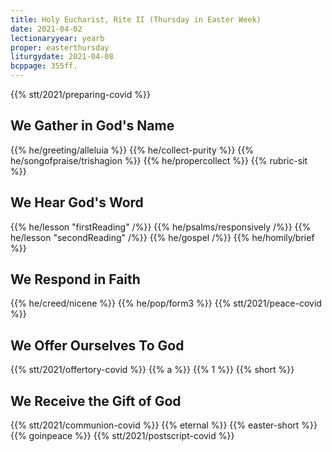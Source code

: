 ```yaml
---
title: Holy Eucharist, Rite II (Thursday in Easter Week)
date: 2021-04-02
lectionaryyear: yearb
proper: easterthursday
liturgydate: 2021-04-08
bcppage: 355ff.
---
```

{{% stt/2021/preparing-covid %}}

## We Gather in God's Name
{{% he/greeting/alleluia %}}
{{% he/collect-purity %}}
{{% he/songofpraise/trishagion %}}
{{% he/propercollect %}}
{{% rubric-sit %}}

## We Hear God's Word
{{% he/lesson "firstReading" /%}}
{{% he/psalms/responsively /%}}
{{% he/lesson "secondReading" /%}}
{{% he/gospel /%}}
{{% he/homily/brief %}}

## We Respond in Faith
{{% he/creed/nicene %}}
{{% he/pop/form3 %}}
{{% stt/2021/peace-covid %}}

## We Offer Ourselves To God
{{% stt/2021/offertory-covid %}}
{{% a %}}
{{% 1 %}}
{{% short %}}

## We Receive the Gift of God
{{% stt/2021/communion-covid %}}
{{% eternal %}}
{{% easter-short %}}
{{% goinpeace %}}
{{% stt/2021/postscript-covid %}}
